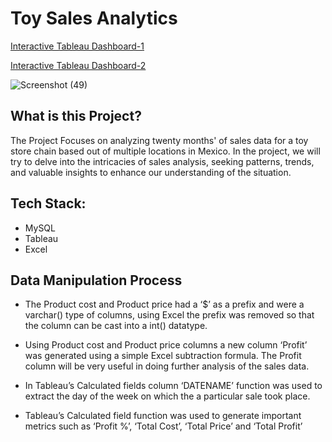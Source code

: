 # Toy Sales Analytics
<a href="https://public.tableau.com/app/profile/yash.tyagi1740/viz/ToySalesAnalytics/Dashboard1"> Interactive Tableau Dashboard-1</a>


<a href="https://public.tableau.com/app/profile/yash.tyagi1740/viz/ToySalesAnalytics-II/Dashboard2"> Interactive Tableau Dashboard-2</a>

![Screenshot (49)](https://github.com/yash0326/toy-sales-analytics/assets/116998155/d0eea1fb-05b1-435c-be57-c1b38ca9ab78)


## What is this Project?
The Project Focuses on analyzing twenty months' of sales data for a toy store chain based out of multiple locations in Mexico. In the project, we will try to delve into the intricacies of sales analysis, seeking patterns, trends, and valuable insights to enhance our understanding of the situation.

## Tech Stack:
  * MySQL
  * Tableau
  * Excel


## Data Manipulation Process
  * The Product cost and Product price had a ‘$’  as a prefix and were a varchar() type of columns, using Excel the prefix 
    was removed so that the column can be cast into a int() datatype.

  * Using Product cost and Product price columns a new column ‘Profit’ was generated using a simple Excel subtraction 
    formula. The Profit column will be very useful in doing further analysis of the sales data.

  * In Tableau’s Calculated fields column ‘DATENAME’ function was used to extract the day of the week on which the a 
    particular sale took place.

  * Tableau’s Calculated field function was used to generate important metrics such as ‘Profit %’, ‘Total Cost’, ‘Total 
    Price’ and ‘Total Profit’








